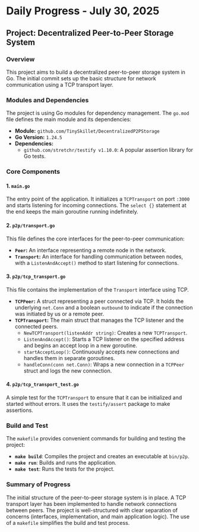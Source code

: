 # Daily Progress - July 30, 2025

## Project: Decentralized Peer-to-Peer Storage System

### Overview

This project aims to build a decentralized peer-to-peer storage system in Go. The initial commit sets up the basic structure for network communication using a TCP transport layer.

### Modules and Dependencies

The project is using Go modules for dependency management. The `go.mod` file defines the main module and its dependencies:

- **Module:** `github.com/TinySkillet/DecentralizedP2PStorage`
- **Go Version:** `1.24.5`
- **Dependencies:**
  - `github.com/stretchr/testify v1.10.0`: A popular assertion library for Go tests.

### Core Components

#### 1. `main.go`

The entry point of the application. It initializes a `TCPTransport` on port `:3000` and starts listening for incoming connections. The `select {}` statement at the end keeps the main goroutine running indefinitely.

#### 2. `p2p/transport.go`

This file defines the core interfaces for the peer-to-peer communication:

- **`Peer`:** An interface representing a remote node in the network.
- **`Transport`:** An interface for handling communication between nodes, with a `ListenAndAccept()` method to start listening for connections.

#### 3. `p2p/tcp_transport.go`

This file contains the implementation of the `Transport` interface using TCP.

- **`TCPPeer`:** A struct representing a peer connected via TCP. It holds the underlying `net.Conn` and a boolean `outbound` to indicate if the connection was initiated by us or a remote peer.
- **`TCPTransport`:** The main struct that manages the TCP listener and the connected peers.
  - `NewTCPTransport(listenAddr string)`: Creates a new `TCPTransport`.
  - `ListenAndAccept()`: Starts a TCP listener on the specified address and begins an accept loop in a new goroutine.
  - `startAcceptLoop()`: Continuously accepts new connections and handles them in separate goroutines.
  - `handleConn(conn net.Conn)`: Wraps a new connection in a `TCPPeer` struct and logs the new connection.

#### 4. `p2p/tcp_transport_test.go`

A simple test for the `TCPTransport` to ensure that it can be initialized and started without errors. It uses the `testify/assert` package to make assertions.

### Build and Test

The `makefile` provides convenient commands for building and testing the project:

- **`make build`**: Compiles the project and creates an executable at `bin/p2p`.
- **`make run`**: Builds and runs the application.
- **`make test`**: Runs the tests for the project.

### Summary of Progress

The initial structure of the peer-to-peer storage system is in place. A TCP transport layer has been implemented to handle network connections between peers. The project is well-structured with clear separation of concerns (interfaces, implementation, and main application logic). The use of a `makefile` simplifies the build and test process.
